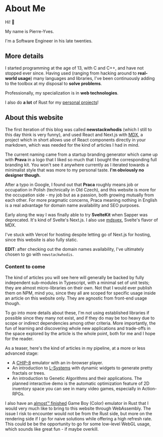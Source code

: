 # About Me

Hi! :wave:

My name is Pierre-Yves.

I'm a Software Engineer in his late twenties.

## More details

I started programming at the age of 13, with C and C++, and have not stopped ever since. Having used (ranging from hacking around to **real-world usage**) many languages and libraries, I've been continuously adding to the toolbox at my disposal to **solve problems**.

Professionally, my specialization is in **web technologies**.

I also do **a lot** of Rust for my [personal projects](https://github.com/pierreyoda)!

## About this website

The first iteration of this blog was called **newstackwhodis** (which I still to this day think is very funny), and used React and Next.js with [MDX](https://mdxjs.com/), a project which in short allows use of React components directly in your markdown, which was needed for the kind of articles I had in mind.

The current naming came from a startup branding generator which came up with **Prava** in a logo that I liked so much that I bought the corresponding full branding kit. You won't see it anywhere currently as I iterated towards a minimalist style that was more to my personal taste. **I'm obviously no designer though.**

After a typo in Google, I found out that **Praca** roughly means job or occupation in Polish (technically in Old Czech), and this website is more for the occupation side - my job but as a passion, both growing mutually from each other. For more pragmatic concerns, Praca meaning nothing in English is a real advantage for domain name availability and SEO purposes.

Early along the way I was finally able to try **SvelteKit** when Sapper was deprecated. It's kind of Svelte's Next.js. I also use [mdsvex](https://mdsvex.com/), Svelte's flavor of MDX.

I've stuck with Vercel for hosting despite letting go of Next.js for hosting, since this website is also fully static.

**EDIT**: after checking out the domain names availability, I've ultimately chosen to go with `newstackwhodis`.

### Content to come

The kind of articles you will see here will generally be backed by fully independent sub-modules in Typescript, with a minimal set of unit tests; they are almost micro-libraries on their own. Not that I would ever publish them on NPM, mind you, since they all are scoped for specific usage inside an article on this website only. They are agnostic from front-end usage though.

To go into more details about these, I'm not using established libraries if possible since they many not exist, and if they do may be too heavy due to scope or indirect dependencies among other criteria. More importantly, the fun of learning and discovering whole new applications and trade-offs in the space explored by the article is the whole point, both for me and I hope for the reader.

As a teaser, here's the kind of articles in my pipeline, at a more or less advanced stage:

- A [CHIP-8](https://www.wikiwand.com/en/CHIP-8) emulator with an in-browser player.
- An introduction to [L-Systems](https://www.wikiwand.com/en/L-system) with dynamic widgets to generate pretty fractals or trees.
- An introduction to Genetic Algorithms and their applications. The planned interactive demo is the automatic optimization feature of 2D inventory space you can see in many video games, especially in Action-RPGs.

I also have an [almost™ finished](https://github.com/pierreyoda/rustboycolor) Game Boy (Color) emulator in Rust that I would very much like to bring to this website through WebAssembly. The issue I risk to encounter would not be from the Rust side, but more on the rendering side if I go for naive solutions while offering a high refresh rate. This could be be the opportunity to go for some low-level WebGL usage, which sounds like great fun - if maybe overkill.

